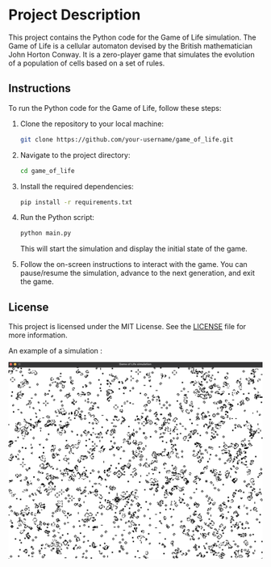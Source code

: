 # Project Description

This project contains the Python code for the Game of Life simulation. The Game of Life is a cellular automaton devised by the British mathematician John Horton Conway. It is a zero-player game that simulates the evolution of a population of cells based on a set of rules.

## Instructions

To run the Python code for the Game of Life, follow these steps:

1. Clone the repository to your local machine:

    ```bash
    git clone https://github.com/your-username/game_of_life.git
    ```

2. Navigate to the project directory:

    ```bash
    cd game_of_life
    ```

3. Install the required dependencies:

    ```bash
    pip install -r requirements.txt
    ```

4. Run the Python script:

    ```bash
    python main.py
    ```

    This will start the simulation and display the initial state of the game.

5. Follow the on-screen instructions to interact with the game. You can pause/resume the simulation, advance to the next generation, and exit the game.

## License

This project is licensed under the MIT License. See the [LICENSE](./LICENSE) file for more information.


An example of a simulation : 

![Game of life pygame screen](./screen_capture.png)